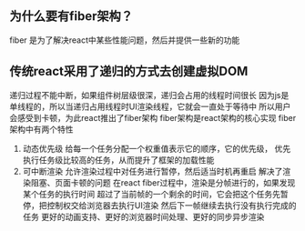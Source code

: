 ## 为什么要有fiber架构？

fiber 是为了解决react中某些性能问题，然后并提供一些新的功能

## 传统react采用了递归的方式去创建虚拟DOM
 递归过程不能中断，如果组件树层级很深，递归会占用的线程时间很长
 因为js是单线程的，所以当递归占用线程时UI渲染线程，它就会一直处于等待中
 所以用户会感受到卡顿，为此react推出了fiber架构
 fiber架构是react架构的核心实现
 fiber架构中有两个特性
 1. 动态优先级 给每一个任务分配一个权重值表示它的顺序，它的优先级，
 优先执行任务级比较高的任务，从而提升了框架的加载性能
 2. 可中断渲染 允许渲染过程中对任务进行暂停，然后适当时机再重启
 解决了渲染阻塞、页面卡顿的问题
 在react fiber过程中，渲染是分帧进行的，如果发现某个任务的执行时间
 超过了当前帧的一个剩余的时间，它会把这个任务先暂停，把控制权交给浏览器去执行UI渲染
 然后下一帧继续去执行没有执行完成的任务
更好的动画支持、更好的浏览器时间处理、更好的同步异步渲染